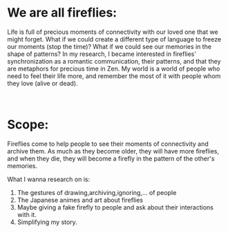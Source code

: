 # We are all fireflies:
Life is full of precious moments of connectivity with our loved one that we might forget. What if we could create a different type of language to freeze our moments (stop the time)? What if we could see our memories in the shape of patterns? In my research, I became interested in fireflies' synchronization as a romantic communication, their patterns, and that they are metaphors for precious time in Zen. My world is a world of people who need to feel their life more, and remember the most of it with people whom they love (alive or dead).

<br>

# Scope:
 Fireflies come to help people to see their moments of connectivity and archive them. As much as they become older, they will have more fireflies, and when they die, they will become a firefly in the pattern of the other's memories. 

 What I wanna research on is:
 1. The gestures of drawing,archiving,ignoring,... of people
 2. The Japanese animes and art about fireflies
 3. Maybe giving a fake firefly to people and ask about their interactions with it.
 3. Simplifying my story.


